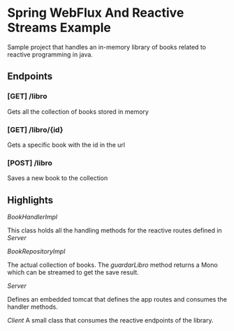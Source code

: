 # Spring WebFlux And Reactive Streams Example

Sample project that handles an in-memory library of books related to reactive programming in java.

## Endpoints

### [GET] /libro

Gets all the collection of books stored in memory

### [GET] /libro/{id}

Gets a specific book with the id in the url

### [POST] /libro

Saves a new book to the collection

## Highlights

_BookHandlerImpl_

This class holds all the handling methods for the reactive routes defined in _Server_

_BookRepositoryImpl_

The actual collection of books. The _guardarLibro_ method returns a Mono<Book> which can be streamed to get the save result.

_Server_

Defines an embedded tomcat that defines the app routes and consumes the handler methods. 
 
 _Client_
 A small class that consumes the reactive endpoints of the library.